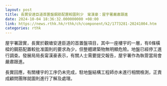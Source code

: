 ```yaml
---
layout: post
title: 長實安達臣道首置盤鋼筋配置較圖則少　甯漢豪：屋宇署嚴肅跟進
date: 2024-10-04 18:36:32.000000000 +08:00
link: https://news.rthk.hk/rthk/ch/component/k2/1773281-20241004.htm
categories: rthk
---
```


屋宇署證實，長實於觀塘安達臣道的首置盤項目，其中一座樓宇的一層，有6條橫樑的鋼筋配置較批准圖則的要求為少，但整體建築物無明顯危險。地盤已經停工進行調查。發展局局長甯漢豪表示，有關人士需要提交報告，屋宇署作為執管當局會嚴肅跟進。

長實回應，有關樓宇的工序仍未完成，駐地盤結構工程師亦未進行相關檢測，正責成顧問團隊就圖則進行了解及處理。
